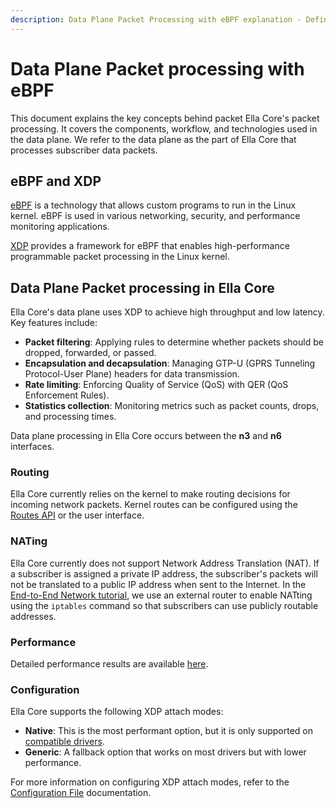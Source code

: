 ```yaml
---
description: Data Plane Packet Processing with eBPF explanation - Definitions, components, and workflow of packet processing.
---
```


# Data Plane Packet processing with eBPF

This document explains the key concepts behind packet Ella Core's packet processing. It covers the components, workflow, and technologies used in the data plane. We refer to the data plane as the part of Ella Core that processes subscriber data packets.

## eBPF and XDP

[eBPF](https://ebpf.io/) is a technology that allows custom programs to run in the Linux kernel. eBPF is used in various networking, security, and performance monitoring applications.

[XDP](https://www.iovisor.org/technology/xdp) provides a framework for eBPF that enables high-performance programmable packet processing in the Linux kernel.

## Data Plane Packet processing in Ella Core

Ella Core's data plane uses XDP to achieve high throughput and low latency. Key features include:

- **Packet filtering**: Applying rules to determine whether packets should be dropped, forwarded, or passed.
- **Encapsulation and decapsulation**: Managing GTP-U (GPRS Tunneling Protocol-User Plane) headers for data transmission.
- **Rate limiting**: Enforcing Quality of Service (QoS) with QER (QoS Enforcement Rules).
- **Statistics collection**: Monitoring metrics such as packet counts, drops, and processing times.

Data plane processing in Ella Core occurs between the **n3** and **n6** interfaces.

### Routing

Ella Core currently relies on the kernel to make routing decisions for incoming network packets. Kernel routes can be configured using the [Routes API](../reference/api/routes.md) or the user interface.

### NATing

Ella Core currently does not support Network Address Translation (NAT). If a subscriber is assigned a private IP address, the subscriber's packets will not be translated to a public IP address when sent to the Internet. In the [End-to-End Network tutorial](../tutorials/end_to_end_network_snap.md), we use an external router to enable NATting using the `iptables` command so that subscribers can use publicly routable addresses.

### Performance

Detailed performance results are available [here](../reference/performance.md).

### Configuration

Ella Core supports the following XDP attach modes:

- **Native**: This is the most performant option, but it is only supported on [compatible drivers](https://github.com/iovisor/bcc/blob/master/docs/kernel-versions.md#xdp).
- **Generic**: A fallback option that works on most drivers but with lower performance.

For more information on configuring XDP attach modes, refer to the [Configuration File](../reference/config_file.md) documentation.

